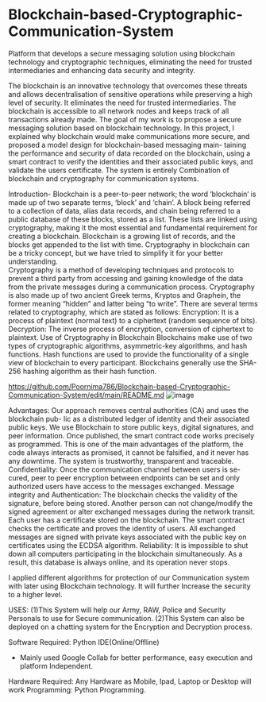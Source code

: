 # Blockchain-based-Cryptographic-Communication-System
Platform that develops a secure messaging solution using blockchain technology and cryptographic techniques, eliminating the need for trusted intermediaries and enhancing data security and integrity.

The blockchain is an innovative technology that overcomes these threats and allows decentralisation of sensitive operations while preserving a high level of security. It eliminates the need for trusted intermediaries. The blockchain is accessible to all network nodes and keeps track of all transactions already made. The goal of my work is to propose a secure messaging solution based on blockchain technology. In this project, I explained why blockchain would make communications more secure, and proposed a model design for blockchain-based messaging main- taining the performance and security of data recorded on the blockchain, using a smart contract to verify the identities and their associated public keys, and validate the users certificate. The system is entirely Combination of blockchain and cryptography for communication systems.

Introduction-
Blockchain is a peer-to-peer network; the word ‘blockchain‘ is made up of two separate terms, ‘block’ and ‘chain’. A block being referred to a collection of data, alias data records, and chain being referred to a public database of these blocks, stored as a list. 
These lists are linked using cryptography, making it the most essential and fundamental requirement for creating a blockchain. Blockchain is a growing list of records, and the blocks get appended to the list with time. Cryptography in blockchain can be a tricky concept, but we have tried to simplify it for your better understanding.  
Cryptography is a method of developing techniques and protocols to prevent a third party from accessing and gaining knowledge of the data from the private messages during a communication process. Cryptography is also made up of two ancient Greek terms, Kryptos and Graphein, the former meaning “hidden” and latter being “to write”. There are several terms related to cryptography, which are stated as follows: 
Encryption: It is a process of plaintext (normal text) to a ciphertext (random sequence of bits). 
Decryption: The inverse process of encryption, conversion of ciphertext to plaintext.
Use of Cryptography in Blockchain
Blockchains make use of two types of cryptographic algorithms, asymmetric-key algorithms, and hash functions. Hash functions are used to provide the functionality of a single view of blockchain to every participant. Blockchains generally use the SHA-256 hashing algorithm as their hash function. 


https://github.com/Poornima786/Blockchain-based-Cryptographic-Communication-System/edit/main/README.md
![image](https://github.com/Poornima786/Blockchain-based-Cryptographic-Communication-System/assets/152088344/12d75f2e-fccc-486f-bddc-7a3b889be6f0)

Advantages: 
Our approach removes central authorities (CA) and uses the blockchain pub- lic as a distributed ledger of identity and their associated public keys. We use Blockchain to store public keys, digital signatures, and peer information.
Once published, the smart contract code works precisely as programmed. This is one of the main advantages of the platform, the code always interacts as promised, it cannot be falsified, and it never has any downtime. The system is trustworthy, transparent and traceable.
Confidentiality: Once the communication channel between users is se- cured, peer to peer encryption between endpoints can be set and only authorized users have access to the messages exchanged.
Message integrity and Authentication: The blockchain checks the validity of the signature, before being stored. Another person can not change/modify the signed agreement or alter exchanged messages during the network transit. Each user has a certificate stored on the blockchain. The smart contract checks the certificate and proves the identity of users. All exchanged messages are signed with private keys associated with the public key on certificates using the ECDSA algorithm.
Reliability: It is impossible to shut down all computers participating in the blockchain simultaneously. As a result, this database is always online, and its operation never stops.

I applied different algorithms for protection of our Communication system with later using Blockchain technology. It will further Increase the security to a higher level. 

USES: 
(1)This System will  help our Army, RAW, Police and Security Personals to use for Secure communication. 
(2)This System can also be deployed on a chatting system for the Encryption and Decryption process. 

Software Required:
Python IDE(Online/Offline) 
* Mainly used Google Collab for better performance, easy execution and platform Independent.
  
Hardware Required: 
Any Hardware as Mobile, Ipad, Laptop or Desktop will work
Programming: 
Python Programming. 


